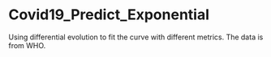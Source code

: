 # Covid19_Predict_Exponential

Using differential evolution to fit the curve with different metrics. The data is from WHO.